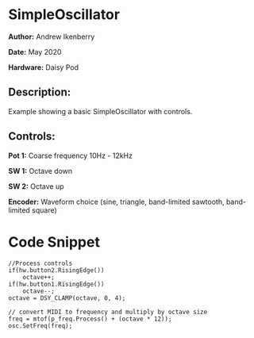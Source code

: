 # SimpleOscillator 
**Author:** Andrew Ikenberry

**Date:** May 2020

**Hardware:** Daisy Pod

## Description: 
Example showing a basic SimpleOscillator with controls.

## Controls:

**Pot 1:** Coarse frequency 10Hz - 12kHz

**SW 1:** Octave down

**SW 2:** Octave up

**Encoder:** Waveform choice (sine, triangle, band-limited sawtooth, band-limited square)

# Code Snippet

    //Process controls
    if(hw.button2.RisingEdge())
        octave++;
    if(hw.button1.RisingEdge())
        octave--;
    octave = DSY_CLAMP(octave, 0, 4);

    // convert MIDI to frequency and multiply by octave size
    freq = mtof(p_freq.Process() + (octave * 12));
    osc.SetFreq(freq);
    
